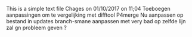 This is a simple text file
Chages on 01/10/2017 on 11;04
Toeboegen aanpassingen om te vergelijking met difftool P4merge
Nu aanpassen op bestand in updates branch-smane aanpassen met very bad op zelfde lijn zal gn probleem geven ?